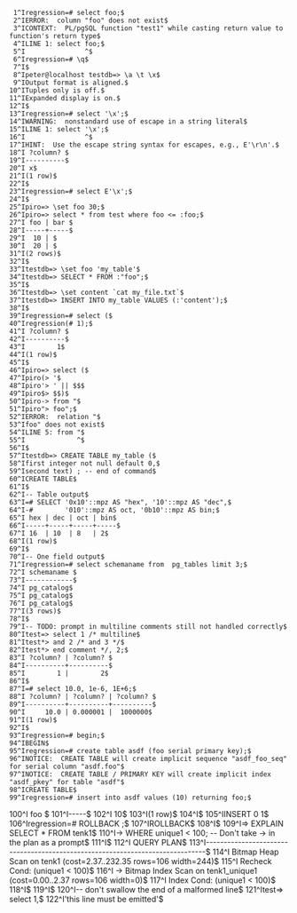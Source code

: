      1^Iregression=# select foo;$
     2^IERROR:  column "foo" does not exist$
     3^ICONTEXT:  PL/pgSQL function "test1" while casting return value to function's return type$
     4^ILINE 1: select foo;$
     5^I               ^$
     6^Iregression=# \q$
     7^I$
     8^Ipeter@localhost testdb=> \a \t \x$
     9^IOutput format is aligned.$
    10^ITuples only is off.$
    11^IExpanded display is on.$
    12^I$
    13^Iregression=# select '\x';$
    14^IWARNING:  nonstandard use of escape in a string literal$
    15^ILINE 1: select '\x';$
    16^I               ^$
    17^IHINT:  Use the escape string syntax for escapes, e.g., E'\r\n'.$
    18^I ?column? $
    19^I----------$
    20^I x$
    21^I(1 row)$
    22^I$
    23^Iregression=# select E'\x';$
    24^I$
    25^Ipiro=> \set foo 30;$
    26^Ipiro=> select * from test where foo <= :foo;$
    27^I foo | bar $
    28^I-----+-----$
    29^I  10 | $
    30^I  20 | $
    31^I(2 rows)$
    32^I$
    33^Itestdb=> \set foo 'my_table'$
    34^Itestdb=> SELECT * FROM :"foo";$
    35^I$
    36^Itestdb=> \set content `cat my_file.txt`$
    37^Itestdb=> INSERT INTO my_table VALUES (:'content');$
    38^I$
    39^Iregression=# select ($
    40^Iregression(# 1);$
    41^I ?column? $
    42^I----------$
    43^I        1$
    44^I(1 row)$
    45^I$
    46^Ipiro=> select ($
    47^Ipiro(> '$
    48^Ipiro'> ' || $$$
    49^Ipiro$> $$)$
    50^Ipiro-> from "$
    51^Ipiro"> foo";$
    52^IERROR:  relation "$
    53^Ifoo" does not exist$
    54^ILINE 5: from "$
    55^I             ^$
    56^I$
    57^Itestdb=> CREATE TABLE my_table ($
    58^Ifirst integer not null default 0,$
    59^Isecond text) ; -- end of command$
    60^ICREATE TABLE$
    61^I$
    62^I-- Table output$
    63^I=# SELECT '0x10'::mpz AS "hex", '10'::mpz AS "dec",$
    64^I-#        '010'::mpz AS oct, '0b10'::mpz AS bin;$
    65^I hex | dec | oct | bin$
    66^I-----+-----+-----+-----$
    67^I 16  | 10  | 8   | 2$
    68^I(1 row)$
    69^I$
    70^I-- One field output$
    71^Iregression=# select schemaname from  pg_tables limit 3;$
    72^I schemaname $
    73^I------------$
    74^I pg_catalog$
    75^I pg_catalog$
    76^I pg_catalog$
    77^I(3 rows)$
    78^I$
    79^I-- TODO: prompt in multiline comments still not handled correctly$
    80^Itest=> select 1 /* multiline$
    81^Itest*> and 2 /* and 3 */$
    82^Itest*> end comment */, 2;$
    83^I ?column? | ?column? $
    84^I----------+----------$
    85^I        1 |        2$
    86^I$
    87^I=# select 10.0, 1e-6, 1E+6;$
    88^I ?column? | ?column? | ?column? $
    89^I----------+----------+----------$
    90^I     10.0 | 0.000001 |  1000000$
    91^I(1 row)$
    92^I$
    93^Iregression=# begin;$
    94^IBEGIN$
    95^Iregression=# create table asdf (foo serial primary key);$
    96^INOTICE:  CREATE TABLE will create implicit sequence "asdf_foo_seq" for serial column "asdf.foo"$
    97^INOTICE:  CREATE TABLE / PRIMARY KEY will create implicit index "asdf_pkey" for table "asdf"$
    98^ICREATE TABLE$
    99^Iregression=# insert into asdf values (10) returning foo;$
   100^I foo $
   101^I-----$
   102^I  10$
   103^I(1 row)$
   104^I$
   105^IINSERT 0 1$
   106^Iregression=# ROLLBACK ;$
   107^IROLLBACK$
   108^I$
   109^I=> EXPLAIN SELECT * FROM tenk1$
   110^I-> WHERE unique1 < 100;   -- Don't take -> in the plan as a prompt$
   111^I$
   112^I                                  QUERY PLAN$
   113^I------------------------------------------------------------------------------$
   114^I Bitmap Heap Scan on tenk1  (cost=2.37..232.35 rows=106 width=244)$
   115^I   Recheck Cond: (unique1 < 100)$
   116^I   ->  Bitmap Index Scan on tenk1_unique1  (cost=0.00..2.37 rows=106 width=0)$
   117^I         Index Cond: (unique1 < 100)$
   118^I$
   119^I$
   120^I-- don't swallow the end of a malformed line$
   121^Itest=> select 1,$
   122^I'this line must be emitted'$
